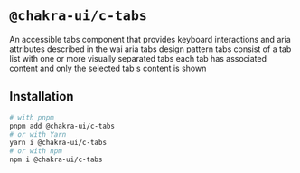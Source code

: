 # `@chakra-ui/c-tabs`

An accessible tabs component that provides keyboard interactions and aria
attributes described in the wai aria tabs design pattern tabs consist of a tab
list with one or more visually separated tabs each tab has associated content
and only the selected tab s content is shown

## Installation

```sh
# with pnpm
pnpm add @chakra-ui/c-tabs
# or with Yarn
yarn i @chakra-ui/c-tabs
# or with npm
npm i @chakra-ui/c-tabs
```
